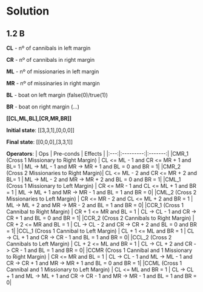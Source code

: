 # Solution

## 1.2 B

**CL** - nº of cannibals in left margin

**CR** - nº of cannibals in right margin

**ML** - nº of missionaries in left margin

**MR** - nº of missinaries in right margin

**BL** - boat on left margin (false(0)/true(1))

**BR** - boat on right margin (...)

**[[CL,ML,BL],[CR,MR,BR]]**

**Initial state**: [[3,3,1],[0,0,0]]

**Final state**: [[0,0,0],[3,3,1]]

**Operators**:
| Ops | Pre-conds | Effects |
|:---:|:---------:|:-------:|
|CMR_1 (Cross 1 Missionary to Right Margin) | CL <= ML - 1 and CR <= MR + 1 and BL= 1 | ML -> ML - 1 and MR -> MR + 1 and BL = 0 and BR = 1|
|CMR_2 (Cross 2 Missionaries to Right Margin)| CL <= ML - 2 and CR <= MR + 2 and BL= 1 | ML -> ML - 2 and MR -> MR + 2 and BL = 0 and BR = 1|
|CML_1 (Cross 1 Missionary to Left Margin) | CR <= MR - 1 and CL <= ML + 1 and BR = 1 | ML -> ML + 1 and MR -> MR - 1 and BL = 1 and BR = 0|
|CML_2 (Cross 2 Missionaries to Left Margin) | CR <= MR - 2 and CL <= ML + 2 and BR = 1 | ML -> ML + 2 and MR -> MR - 2 and BL = 1 and BR = 0|
|CCR_1 (Cross 1 Cannibal to Right Margin) | CR + 1 <= MR and BL = 1 | CL -> CL - 1 and CR -> CR + 1 and BL = 0 and BR = 1|
|CCR_2 (Cross 2 Cannibals to Right Margin) | CR + 2 <= MR and BL = 1 | CL -> CL - 2 and CR -> CR + 2 and BL = 0 and BR = 1|
|CCL_1 (Cross 1 Cannibal to Left Margin) | CL + 1 <= ML and BR = 1 | CL -> CL + 1 and CR -> CR - 1 and BL = 1 and BR = 0|
|CCL_2 (Cross 2 Cannibals to Left Margin) | CL + 2 <= ML and BR = 1 | CL -> CL + 2 and CR -> CR - 1 and BL = 1 and BR = 0|
|CCMR (Cross 1 Cannibal and 1 Missionary to Right Margin) |  CR <= MR and BL = 1 | CL -> CL - 1 and ML -> ML - 1 and CR -> CR + 1 and MR -> MR + 1 and BL = 0 and BR = 1|
|CCML (Cross 1 Cannibal and 1 Missionary to Left Margin) |  CL <= ML and BR = 1 | CL -> CL + 1 and ML -> ML + 1 and CR -> CR - 1 and MR -> MR - 1 and BL = 1 and BR = 0|
